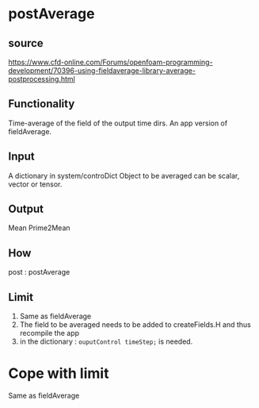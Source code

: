 # postAverage

## source
https://www.cfd-online.com/Forums/openfoam-programming-development/70396-using-fieldaverage-library-average-postprocessing.html

## Functionality
Time-average of the field of the output time dirs.
An app version of fieldAverage.

## Input
A dictionary in system/controDict 
Object to be averaged can be scalar, vector or tensor.

## Output
Mean Prime2Mean 

## How
post        : postAverage

## Limit
1. Same as fieldAverage
2. The field to be averaged needs to be added to createFields.H and thus recompile the app
3. in the dictionary : `ouputControl timeStep;` is needed.

# Cope with limit
Same as fieldAverage
